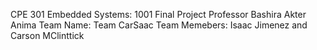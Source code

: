CPE 301 Embedded Systems: 1001
Final Project
Professor Bashira Akter Anima
Team Name: Team CarSaac
Team Memebers: Isaac Jimenez and Carson MClinttick
